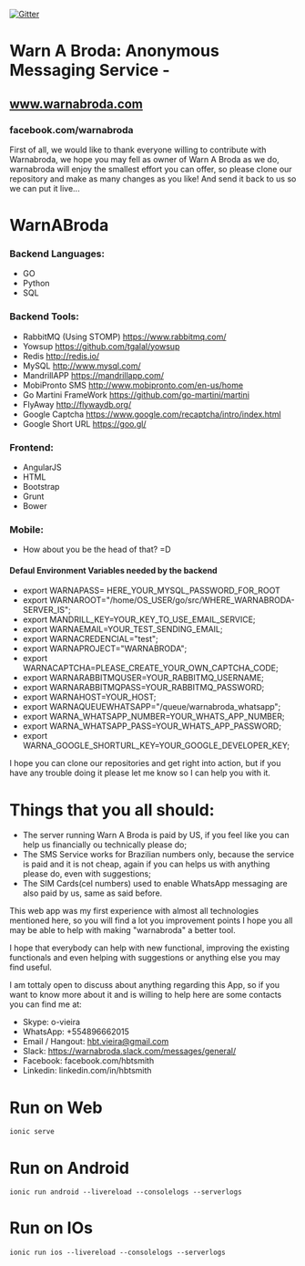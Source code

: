[![Gitter](https://badges.gitter.im/Join%20Chat.svg)](https://gitter.im/warnabroda/warnabroda-server?utm_source=badge&utm_medium=badge&utm_campaign=pr-badge)

# Warn A Broda: Anonymous Messaging Service - 
## www.warnabroda.com
### facebook.com/warnabroda

First of all, we would like to thank everyone willing to contribute with Warnabroda, we hope you may fell as owner of Warn A Broda as we do, warnabroda will enjoy the smallest effort you can offer, so please clone our repository and make as many changes as you like! And send it back to us so we can put it live...

# WarnABroda

### Backend Languages:
- GO
- Python
- SQL

### Backend Tools:
 - RabbitMQ (Using STOMP) https://www.rabbitmq.com/
 - Yowsup https://github.com/tgalal/yowsup
 - Redis http://redis.io/
 - MySQL http://www.mysql.com/
 - MandrillAPP  https://mandrillapp.com/
 - MobiPronto SMS http://www.mobipronto.com/en-us/home
 - Go Martini FrameWork https://github.com/go-martini/martini
 - FlyAway http://flywaydb.org/
 - Google Captcha https://www.google.com/recaptcha/intro/index.html
 - Google Short URL https://goo.gl/

### Frontend:
- AngularJS
- HTML
- Bootstrap
- Grunt
- Bower

### Mobile:
- How about you be the head of that? =D

#### Defaul Environment Variables needed by the backend
* export WARNAPASS= HERE_YOUR_MYSQL_PASSWORD_FOR_ROOT
* export WARNAROOT="/home/OS_USER/go/src/WHERE_WARNABRODA-SERVER_IS";
* export MANDRILL_KEY=YOUR_KEY_TO_USE_EMAIL_SERVICE;
* export WARNAEMAIL=YOUR_TEST_SENDING_EMAIL;
* export WARNACREDENCIAL="test";
* export WARNAPROJECT="WARNABRODA";
* export WARNACAPTCHA=PLEASE_CREATE_YOUR_OWN_CAPTCHA_CODE;
* export WARNARABBITMQUSER=YOUR_RABBITMQ_USERNAME;
* export WARNARABBITMQPASS=YOUR_RABBITMQ_PASSWORD;
* export WARNAHOST=YOUR_HOST;
* export WARNAQUEUEWHATSAPP="/queue/warnabroda_whatsapp";
* export WARNA_WHATSAPP_NUMBER=YOUR_WHATS_APP_NUMBER;
* export WARNA_WHATSAPP_PASS=YOUR_WHATS_APP_PASSWORD;
* export WARNA_GOOGLE_SHORTURL_KEY=YOUR_GOOGLE_DEVELOPER_KEY;

I hope you can clone our repositories and get right into action, but if you have any trouble doing it please let me know so I can help you with it.

# Things that you all should:
* The server running Warn A Broda is paid by US, if you feel like you can help us financially ou technically please do;
* The SMS Service works for Brazilian numbers only, because the service is paid and it is not cheap, again if you can helps us with anything please do, even with suggestions;
* The SIM Cards(cel numbers) used to enable WhatsApp messaging are also paid by us, same as said before.

This web app was my first experience with almost all technologies mentioned here, so you will find a lot you improvement points I hope you all may be able to help with making "warnabroda" a better tool.

I hope that everybody can help with new functional, improving the existing functionals and even helping with suggestions or anything else you may find useful.

I am tottaly open to discuss about anything regarding this App, so if you want to know more about it and is willing to help here are some contacts you can find me at:
* Skype: o-vieira
* WhatsApp: +554896662015
* Email / Hangout: hbt.vieira@gmail.com
* Slack: https://warnabroda.slack.com/messages/general/
* Facebook: facebook.com/hbtsmith
* Linkedin: linkedin.com/in/hbtsmith

# Run on Web

```
ionic serve
```

# Run on Android

```
ionic run android --livereload --consolelogs --serverlogs
```

# Run on IOs

```
ionic run ios --livereload --consolelogs --serverlogs
```
